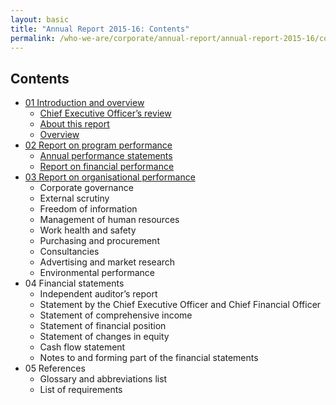 ```yaml
---
layout: basic
title: "Annual Report 2015-16: Contents"
permalink: /who-we-are/corporate/annual-report/annual-report-2015-16/contents/
---
```

## Contents

- [01 Introduction and overview](/who-we-are/corporate/annual-report/annual-report-2015-16/1-introduction/)
   - [Chief Executive Officer’s review](/who-we-are/corporate/annual-report/annual-report-2015-16/1-introduction/#ceo-review/)
   - [About this report](/who-we-are/corporate/annual-report/annual-report-2015-16/1-introduction/#about-report/)
   - [Overview](/who-we-are/corporate/annual-report/annual-report-2015-16/1-introduction/#overview/)
- [02 Report on program performance](/who-we-are/corporate/annual-report/annual-report-2015-16/2-program-performance/)
   - [Annual performance statements](/who-we-are/corporate/annual-report/annual-report-2015-16/2-program-performance/#performance-statement/)
   - [Report on financial performance](/who-we-are/corporate/annual-report/annual-report-2015-16/2-program-performance/#financial-performance/)
- [03 Report on organisational performance](/who-we-are/corporate/annual-report/annual-report-2015-16/3-organisational-performance/)
   - Corporate governance
   - External scrutiny
   - Freedom of information
   - Management of human resources
   - Work health and safety
   - Purchasing and procurement
   - Consultancies
   - Advertising and market research
   - Environmental performance
- 04 Financial statements
   - Independent auditor’s report
   - Statement by the Chief Executive Officer and Chief Financial Officer
   - Statement of comprehensive income
   - Statement of financial position
   - Statement of changes in equity
   - Cash flow statement
   - Notes to and forming part of the financial statements
- 05 References
   - Glossary and abbreviations list
   - List of requirements
